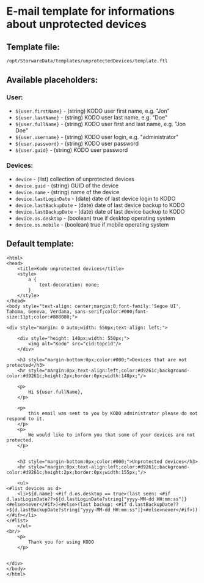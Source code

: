 # E-mail template for informations about unprotected devices

## **Template file:**

```bash
/opt/StorwareData/templates/unprotectedDevices/template.ftl
```

## **Available placeholders:**

### User:

* `${user.firstName}` - \(string\) KODO user first name, e.g. "Jon"
* `${user.lastName}` - \(string\) KODO user last name, e.g. "Doe"
* `${user.fullName}` - \(string\) KODO user first and last name, e.g. "Jon Doe"
* `${user.username}` - \(string\) KODO user login, e.g. "administrator"
* `${user.password}` - \(string\) KODO user password
* `${user.guid}` - \(string\) KODO user password

### Devices:

* `device` - \(list\) collection of unprotected devices
* `device.guid` - \(string\) GUID of the device
* `device.name` - \(string\) name of the device
* `device.lastLoginDate` - \(date\) date of last device login to KODO
* `device.lastBackupDate` - \(date\) date of last device backup to KODO
* `device.lastBackupDate` - \(date\) date of last device backup to KODO
* `device.os.desktop` - \(boolean\) true if desktop operating system 
* `device.os.mobile` - \(boolean\) true if mobile operating system

## **Default template:**

```markup
<html>
<head>
    <title>Kodo unprotected devices</title>
    <style>
        a {
            text-decoration: none;
        }
    </style>
</head>
<body style="text-align: center;margin:0;font-family:'Segoe UI', Tahoma, Geneva, Verdana, sans-serif;color:#000;font-size:11pt;color:#808080;">

<div style="margin: 0 auto;width: 550px;text-align: left;">

    <div style="height: 140px;width: 550px;">
        <img alt="Kodo" src="cid:topcid"/>
    </div>

    <h3 style="margin-bottom:0px;color:#000;">Devices that are not protected</h3>
    <hr style="margin:0px;text-align:left;color:#d9261c;background-color:#d9261c;height:2px;border:0px;width:148px;"/>

    <p>
        Hi ${user.fullName},
    </p>

    <p>
        this email was sent to you by KODO administrator please do not respond to it.
    </p>
    <p>
        We would like to inform you that some of your devices are not protected.
    </p>


    <h3 style="margin-bottom:0px;color:#000;">Unprotected devices</h3>
    <hr style="margin:0px;text-align:left;color:#d9261c;background-color:#d9261c;height:2px;border:0px;width:155px;"/>

    <ul>
<#list devices as d>
    <li>${d.name} <#if d.os.desktop == true>(last seen: <#if d.lastLoginDate??>${d.lastLoginDate?string["yyyy-MM-dd HH:mm:ss"]}<#else>never</#if>)<#else>(last backup: <#if d.lastBackupDate??>${d.lastBackupDate?string["yyyy-MM-dd HH:mm:ss"]}<#else>never</#if>))</#if></li>
</#list>
    </ul>
<br/>
    <p>
        Thank you for using KODO
    </p>


</div>
</body>
</html>
```


